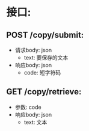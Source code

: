 
# 接口:
## POST /copy/submit:
* 请求body: json
  * text: 要保存的文本
* 响应body: json
  * code: 短字符码
## GET /copy/retrieve:
* 参数: code
* 响应body: json
  * text: 文本

